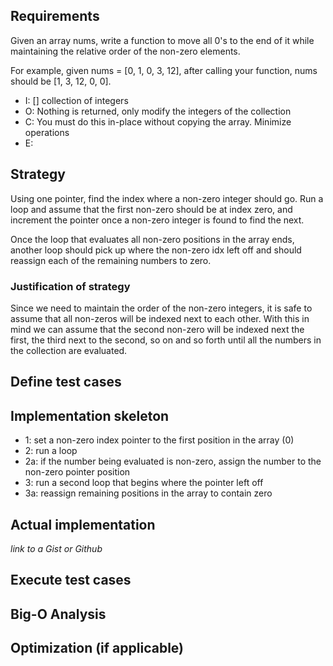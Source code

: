 ## Requirements

Given an array nums, write a function to move all 0's to the end of it while
maintaining the relative order of the non-zero elements.

For example, given nums = [0, 1, 0, 3, 12], after calling your function, nums
should be [1, 3, 12, 0, 0].

* I: [] collection of integers
* O: Nothing is returned, only modify the integers of the collection
* C: You must do this in-place without copying the array. Minimize operations
* E:

## Strategy

Using one pointer, find the index where a non-zero integer should go. Run a loop
and assume that the first non-zero should be at index zero, and increment the
pointer once a non-zero integer is found to find the next.

Once the loop that evaluates all non-zero positions in the array ends, another
loop should pick up where the non-zero idx left off and should reassign each of
the remaining numbers to zero.

### Justification of strategy

Since we need to maintain the order of the non-zero integers, it is safe to
assume that all non-zeros will be indexed next to each other. With this in mind
we can assume that the second non-zero will be indexed next the first, the third
next to the second, so on and so forth until all the numbers in the collection
are evaluated.

## Define test cases

## Implementation skeleton

* 1: set a non-zero index pointer to the first position in the array (0)
* 2: run a loop
* 2a: if the number being evaluated is non-zero, assign the number to the
  non-zero pointer position
* 3: run a second loop that begins where the pointer left off
* 3a: reassign remaining positions in the array to contain zero

## Actual implementation

_link to a Gist or Github_

## Execute test cases

## Big-O Analysis

## Optimization (if applicable)
